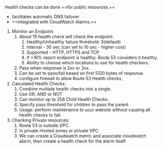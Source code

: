 Health checks can be done ==for public resources.== 
- facilitates automatic DNS failover
- ==Integrated with CloudWatch Alarms.==

1. Monitor an Endpoint
	1. About 15 health check will check the endpoint.
		1. Healthy/Unhealthy failure threshold: 3(default)
		2. Interval -  30 sec (can set to 10 sec - higher cost)
		3. Supported - HTTP, HTTPS and TCP
		4. if >18% report endpoint is healthy. Route 53 considers it healthy.
		5. Ability to choose which locations to use for health checkers. 
	2. Pass when response is 2xx or 3xx.
	3. Can be set to pass/fail based on first 5120 bytes of response. 
	4. configure firewall to allow Route 53 Health checks,
2. Calculated Health Checks:
	1. Combine multiple health checks into a single.
	2. Use OR, AND or NOT 
	3. Can monitor up to 258 Child Health Checks. 
	4. Specify pass threshold for children to pass the parent 
	5. Usage: perform maintenance to your website without causing all health checks to fail.
3. Checking Private resources:
	1. Route 53 is outside VPC. 
	2. In private Hosted zones or private VPC. 
	3. We can create a Cloudwatch metric and associate cloudwatch alarm, then create a health check for the alarm itself. 